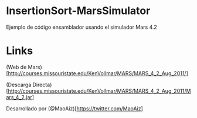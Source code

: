 InsertionSort-MarsSimulator
===========================

Ejemplo de código ensamblador usando el simulador Mars 4.2


Links
=====
(Web de Mars) [http://courses.missouristate.edu/KenVollmar/MARS/MARS_4_2_Aug_2011/]


(Descarga Directa)[http://courses.missouristate.edu/KenVollmar/MARS/MARS_4_2_Aug_2011/Mars_4_2.jar]


Desarrollado por (@MaoAiz)[https://twitter.com/MaoAiz]
